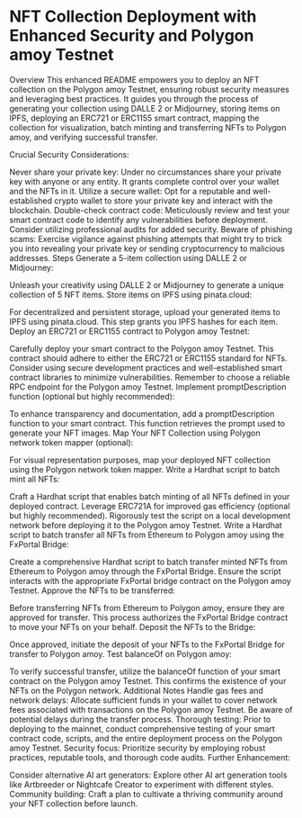 # NFT Collection Deployment with Enhanced Security and Polygon amoy Testnet

Overview
This enhanced README empowers you to deploy an NFT collection on the Polygon amoy Testnet, ensuring robust security measures and leveraging best practices. It guides you through the process of generating your collection using DALLE 2 or Midjourney, storing items on IPFS, deploying an ERC721 or ERC1155 smart contract, mapping the collection for visualization, batch minting and transferring NFTs to Polygon amoy, and verifying successful transfer.

Crucial Security Considerations:

Never share your private key: Under no circumstances share your private key with anyone or any entity. It grants complete control over your wallet and the NFTs in it.
Utilize a secure wallet: Opt for a reputable and well-established crypto wallet to store your private key and interact with the blockchain.
Double-check contract code: Meticulously review and test your smart contract code to identify any vulnerabilities before deployment. Consider utilizing professional audits for added security.
Beware of phishing scams: Exercise vigilance against phishing attempts that might try to trick you into revealing your private key or sending cryptocurrency to malicious addresses.
Steps
Generate a 5-item collection using DALLE 2 or Midjourney:

Unleash your creativity using DALLE 2 or Midjourney to generate a unique collection of 5 NFT items.
Store items on IPFS using pinata.cloud:

For decentralized and persistent storage, upload your generated items to IPFS using pinata.cloud. This step grants you IPFS hashes for each item.
Deploy an ERC721 or ERC1155 contract to Polygon amoy Testnet:

Carefully deploy your smart contract to the Polygon amoy Testnet. This contract should adhere to either the ERC721 or ERC1155 standard for NFTs.
Consider using secure development practices and well-established smart contract libraries to minimize vulnerabilities.
Remember to choose a reliable RPC endpoint for the Polygon amoy Testnet.
Implement promptDescription function (optional but highly recommended):

To enhance transparency and documentation, add a promptDescription function to your smart contract. This function retrieves the prompt used to generate your NFT images.
Map Your NFT Collection using Polygon network token mapper (optional):

For visual representation purposes, map your deployed NFT collection using the Polygon network token mapper.
Write a Hardhat script to batch mint all NFTs:

Craft a Hardhat script that enables batch minting of all NFTs defined in your deployed contract.
Leverage ERC721A for improved gas efficiency (optional but highly recommended).
Rigorously test the script on a local development network before deploying it to the Polygon amoy Testnet.
Write a Hardhat script to batch transfer all NFTs from Ethereum to Polygon amoy using the FxPortal Bridge:

Create a comprehensive Hardhat script to batch transfer minted NFTs from Ethereum to Polygon amoy through the FxPortal Bridge.
Ensure the script interacts with the appropriate FxPortal bridge contract on the Polygon amoy Testnet.
Approve the NFTs to be transferred:

Before transferring NFTs from Ethereum to Polygon amoy, ensure they are approved for transfer. This process authorizes the FxPortal Bridge contract to move your NFTs on your behalf.
Deposit the NFTs to the Bridge:

Once approved, initiate the deposit of your NFTs to the FxPortal Bridge for transfer to Polygon amoy.
Test balanceOf on Polygon amoy:

To verify successful transfer, utilize the balanceOf function of your smart contract on the Polygon amoy Testnet. This confirms the existence of your NFTs on the Polygon network.
Additional Notes
Handle gas fees and network delays: Allocate sufficient funds in your wallet to cover network fees associated with transactions on the Polygon amoy Testnet. Be aware of potential delays during the transfer process.
Thorough testing: Prior to deploying to the mainnet, conduct comprehensive testing of your smart contract code, scripts, and the entire deployment process on the Polygon amoy Testnet.
Security focus: Prioritize security by employing robust practices, reputable tools, and thorough code audits.
Further Enhancement:

Consider alternative AI art generators: Explore other AI art generation tools like Artbreeder or Nightcafe Creator to experiment with different styles.
Community building: Craft a plan to cultivate a thriving community around your NFT collection before launch.
